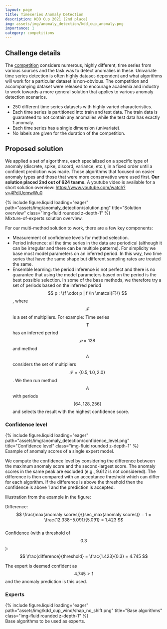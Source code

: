 ```yaml
---
layout: page
title: Timeseries Anomaly Detection
description: KDD Cup 2021 (2nd place)
img: assets/img/anomaly_detection/kdd_cup_anomaly.png
importance: 1
category: competitions
---
```


## Challenge details

The [competition](https://compete.hexagon-ml.com/practice/competition/39/) considers numerous, highly different, time series from various sources and the task was to detect anomalies in these. Univariate time series detection is often highly dataset-dependent and what algorithms will work for a particular dataset is non-obvious. The competition and accompanying dataset were released to encourage academia and industry to work towards a more general solution that applies to various anomaly detection scenarios.

- 250 different time series datasets with highly varied characteristics.
- Each time series is partitioned into train and test data. The train data is guaranteed to not contain any anomalies while the test data has exactly 1 anomaly.
- Each time series has a single dimension (univariate).
- No labels are given for the duration of the competition.

## Proposed solution

We applied a set of algorithms, each specialized on a specific type of anomaly (discrete, spike, discord, variance, etc.), in a fixed order until a confident prediction was made. Those algorithms that focused on easier anomaly types and those that were more conservative were used first. **Our solution placed 2nd out of 624 teams.** A youtube video is available for a short solution overview: https://www.youtube.com/watch?v=4PdlUcmwWu0

<div class="row">
    <div class="col-sm mt-5 mt-md-0">
        {% include figure.liquid loading="eager" path="assets/img/anomaly_detection/solution.png" title="Solution overview" class="img-fluid rounded z-depth-1" %}
	<div class="caption">
		Mixture-of-experts solution overview.
	</div>
    </div>
</div>

For our multi-method solution to work, there are a few key components:

- Measurement of confidence levels for method selection.
- Period inference: all the time series in the data are periodical (although it can be irregular and there can be multiple patterns). For simplicity we base most model parameters on an inferred period. In this way, two time series that have the same shape but different sampling rates are treated the same.
- Ensemble learning: the period inference is not perfect and there is no guarantee that using the model parameters based on the period is the best possible selection. In some of the base methods, we therefore try a set of periods based on the inferred period $$ p : \{f \cdot p | f \in \matcal{F}\} $$, where $$ \mathcal{F} $$ is a set of multipliers. For example: Time series $$ T $$ has an inferred period $$ 𝑝=128 $$ and method $$ A $$ considers the set of multipliers $$ \mathcal{F}=\{0.5, 1.0, 2.0\} $$. We then run method $$ A $$ with periods $$ \{64, 128, 256\} $$ and selects the result with the highest confidence score.

### Confidence level

<div class="profile float-right">
	{% include figure.liquid loading="eager" path="assets/img/anomaly_detection/confidence_level.png" title="Confidence level" class="img-fluid rounded z-depth-1" %}
	<div class="caption">
		Example of anomaly scores of a single expert model.
	</div>
</div>

We compute the confidence level by considering the difference between the maximum anomaly score and the second-largest score. The anomaly scores in the same peak are excluded (e.g., 9.612 is not considered). The difference is then compared with an acceptance threshold which can differ for each algorithm. If the difference is above the threshold then the confidence is above 1 and the prediction is accepted.

Illustration from the example in the figure:

Difference: $$ \frac{max⁡(anomaly scores)}{(sec_max(anomaly scores)} − 1 = \frac{12.338−5.091}{5.091} = 1.423 $$  
Confidence (with a threshold of $$ 0.3 $$): $$ \frac{difference}{threshold} = \frac{1.423}{0.3} = 4.745 $$

The expert is deemed confident as $$ 4.745 > 1 $$ and the anomaly prediction is this used.

### Experts

<div class="row">
    <div class="col-sm mt-5 mt-md-0">
        {% include figure.liquid loading="eager" path="assets/img/kdd_cup_wind/shap_no_shift.png" title="Base algorithms" class="img-fluid rounded z-depth-1" %}
		<div class="caption">
			Base algorithms to be used as experts.
		</div>
</div>
